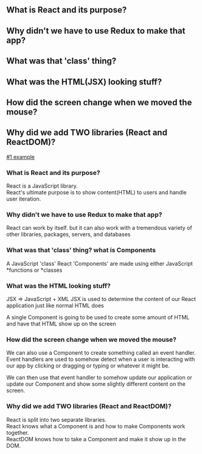 ## What is React and its purpose?   
## Why didn't we have to use Redux to make that app?   
## What was that 'class' thing?   
## What was the HTML(JSX) looking stuff?   
## How did the screen change when we moved the mouse?   
## Why did we add TWO libraries (React and ReactDOM)?   


[#1 example](https://codepen.io/sgrider/pen/MxPKJE)

### What is React and its purpose?   

React is a JavaScript library.   
React's ultimate purpose is to show content(HTML) to users and handle user iteration.

### Why didn't we have to use Redux to make that app?   

React can work by itself.
but it can also work with a tremendous variety of other libraries, packages, servers, and databases

### What was that 'class' thing? what is Components

A JavaScript 'class'
React 'Components' are made using either JavaScript *functions or *classes


### What was the HTML looking stuff?

JSX => JavaScript + XML
JSX is used to determine the content of our React application just like normal
HTML does

A single Component is going to be used to create some amount of HTML and have that HTML show up on the screen

### How did the screen change when we moved the mouse?     

We can also use a Component to create something called an event handler. Event handlers are used to somehow detect when a user is interacting with our app by clicking or dragging or typing or whatever it might be.    

We can then use that event handler to somehow update our application or update our Component and show some slightly different content on the screen.

### Why did we add TWO libraries (React and ReactDOM)?   

React is split into two separate libraries.      
React knows what a Component is and how to make Components work together.      
ReactDOM knows how to take a Component and make it show up in the DOM.   

